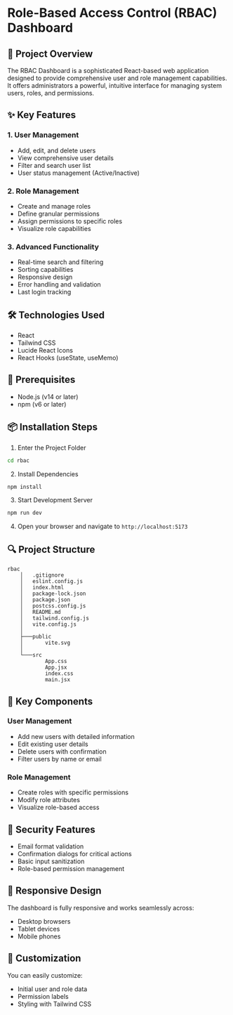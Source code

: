 # Role-Based Access Control (RBAC) Dashboard

## 📌 Project Overview

The RBAC Dashboard is a sophisticated React-based web application designed to provide comprehensive user and role management capabilities. It offers administrators a powerful, intuitive interface for managing system users, roles, and permissions.

## ✨ Key Features

### 1. User Management
- Add, edit, and delete users
- View comprehensive user details
- Filter and search user list
- User status management (Active/Inactive)

### 2. Role Management
- Create and manage roles
- Define granular permissions
- Assign permissions to specific roles
- Visualize role capabilities

### 3. Advanced Functionality
- Real-time search and filtering
- Sorting capabilities
- Responsive design
- Error handling and validation
- Last login tracking

## 🛠 Technologies Used

- React
- Tailwind CSS
- Lucide React Icons
- React Hooks (useState, useMemo)

## 🚀 Prerequisites

- Node.js (v14 or later)
- npm (v6 or later)

## 📦 Installation Steps

1. Enter the Project Folder
```bash
cd rbac
```

2. Install Dependencies
```bash
npm install
```

3. Start Development Server
```bash
npm run dev
```

4. Open your browser and navigate to `http://localhost:5173`

## 🔍 Project Structure

```
rbac
    │   .gitignore
    │   eslint.config.js
    │   index.html
    │   package-lock.json
    │   package.json
    │   postcss.config.js
    │   README.md
    │   tailwind.config.js
    │   vite.config.js
    │
    ├───public
    │       vite.svg
    │
    └───src
            App.css
            App.jsx
            index.css
            main.jsx
```

## 🌟 Key Components

### User Management
- Add new users with detailed information
- Edit existing user details
- Delete users with confirmation
- Filter users by name or email

### Role Management
- Create roles with specific permissions
- Modify role attributes
- Visualize role-based access

## 🔐 Security Features

- Email format validation
- Confirmation dialogs for critical actions
- Basic input sanitization
- Role-based permission management

## 📱 Responsive Design

The dashboard is fully responsive and works seamlessly across:
- Desktop browsers
- Tablet devices
- Mobile phones

## 🔧 Customization

You can easily customize:
- Initial user and role data
- Permission labels
- Styling with Tailwind CSS



